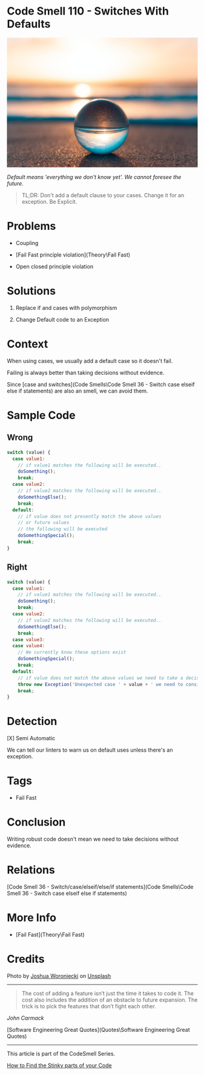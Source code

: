 # Code Smell 110 - Switches With Defaults

![Code Smell 110 - Switches With Defaults](joshua-woroniecki--5nwt_aN2E0-unsplash.jpg)

*Default means 'everything we don't know yet'. We cannot foresee the future.*

> TL;DR: Don't add a default clause to your cases. Change it for an exception. Be Explicit.

# Problems

- Coupling

- [Fail Fast principle violation](Theory\Fail Fast)

- Open closed principle violation

# Solutions

1. Replace if and cases with polymorphism

2. Change Default code to an Exception

# Context

When using cases, we usually add a default case so it doesn't fail. 

Failing is always better than taking decisions without evidence.

Since [case and switches](Code Smells\Code Smell 36 - Switch case elseif else if statements) are also an smell, we can avoid them.

# Sample Code

## Wrong

[Gist Url]: # (https://gist.github.com/mcsee/ddad35dc0be43c82d4aff94ad2b79d09)
```javascript
switch (value) {
  case value1:
    // if value1 matches the following will be executed..
    doSomething();
    break;
  case value2:
    // if value2 matches the following will be executed..
    doSomethingElse();
    break;
  default:
    // if value does not presently match the above values
    // or future values
    // the following will be executed
    doSomethingSpecial();
    break;
}
```

## Right

[Gist Url]: # (https://gist.github.com/mcsee/78ca0363b28677b5ff24973b2fc4806f)
```javascript
switch (value) {
  case value1:
    // if value1 matches the following will be executed..
    doSomething();
    break;
  case value2:
    // if value2 matches the following will be executed..
    doSomethingElse();
    break;
  case value3:
  case value4:
    // We currently know these options exist
    doSomethingSpecial();
    break;
  default:
    // if value does not match the above values we need to take a decision
    throw new Exception('Unexpected case ' + value + ' we need to consider it');
    break;
}
```

# Detection

[X] Semi Automatic 

We can tell our linters to warn us on default uses unless there's an exception.

# Tags

- Fail Fast

# Conclusion

Writing robust code doesn't mean we need to take decisions without evidence.

# Relations

[Code Smell 36 - Switch/case/elseif/else/if statements](Code Smells\Code Smell 36 - Switch case elseif else if statements)

# More Info

- [Fail Fast](Theory\Fail Fast)

# Credits

Photo by [Joshua Woroniecki](https://unsplash.com/@joshua_j_woroniecki) on [Unsplash](https://unsplash.com/s/photos/crystal-ball)
  
* * *
  
> The cost of adding a feature isn’t just the time it takes to code it. The cost also includes the addition of an obstacle to future expansion. The trick is to pick the features that don’t fight each other.

_John Carmack_

[Software Engineering Great Quotes](Quotes\Software Engineering Great Quotes)

* * *

This article is part of the CodeSmell Series.

[How to Find the Stinky parts of your Code]()